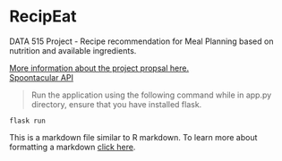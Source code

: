 # RecipEat
DATA 515 Project - Recipe recommendation for Meal Planning based on nutrition and available ingredients.

[More information about the project propsal here.](https://docs.google.com/document/d/1VCmc425JY53zHsUiasGh4CeFm5eu0YMbTKfwk1pRHZA/edit#heading=h.5x0d5h95i329)   
[Spoontacular API](https://spoonacular.com/food-api)  

> Run the application using the following command while in app.py directory, ensure that you have installed flask.

```
flask run
```
This is a markdown file similar to R markdown. To learn more about formatting a markdown [click here](https://github.com/adam-p/markdown-here/wiki/Markdown-Cheatsheet#code).
